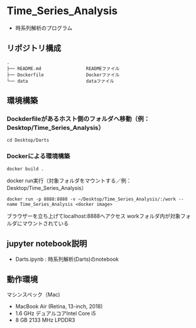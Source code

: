 # Time_Series_Analysis
* 時系列解析のプログラム

## リポジトリ構成
```
.
├── README.md                 READMEファイル
├── Dockerfile                Dockerファイル
└── data                      dataファイル
```

## 環境構築
### Dockderfileがあるホスト側のフォルダへ移動（例：Desktop/Time_Series_Analysis）
```
cd Desktop/Darts
```
### Dockerによる環境構築
```
docker build .
```
docker run実行（対象フォルダをマウントする／例：Desktop/Time_Series_Analysis）
```
docker run -p 8888:8888 -v ~/Desktop/Time_Series_Analysis/:/work --name Time_Series_Analysis <docker image>
```
ブラウザーを立ち上げてlocalhost:8888へアクセス
workフォルダ内が対象フォルダにマウントされている

## jupyter notebook説明
* Darts.ipynb : 時系列解析(Darts)のnotebook

## 動作環境
マシンスペック（Mac)
- MacBook Air (Retina, 13-inch, 2018)
- 1.6 GHz デュアルコアIntel Core i5
- 8 GB 2133 MHz LPDDR3